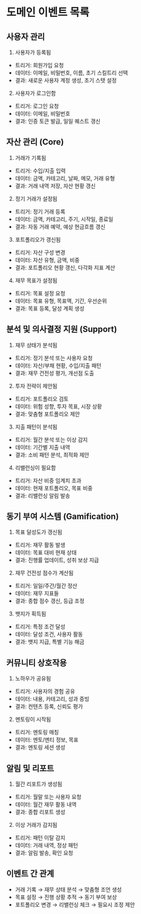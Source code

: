 # 도메인 이벤트 목록

## 사용자 관리
1. 사용자가 등록됨
- 트리거: 회원가입 요청
- 데이터: 이메일, 비밀번호, 이름, 초기 스킬트리 선택
- 결과: 새로운 사용자 계정 생성, 초기 스탯 설정

2. 사용자가 로그인함
- 트리거: 로그인 요청
- 데이터: 이메일, 비밀번호
- 결과: 인증 토큰 발급, 일일 퀘스트 갱신

## 자산 관리 (Core)
1. 거래가 기록됨
- 트리거: 수입/지출 입력
- 데이터: 금액, 카테고리, 날짜, 메모, 거래 유형
- 결과: 거래 내역 저장, 자산 현황 갱신

2. 정기 거래가 설정됨
- 트리거: 정기 거래 등록
- 데이터: 금액, 카테고리, 주기, 시작일, 종료일
- 결과: 자동 거래 예약, 예상 현금흐름 갱신

3. 포트폴리오가 갱신됨
- 트리거: 자산 구성 변경
- 데이터: 자산 유형, 금액, 비중
- 결과: 포트폴리오 현황 갱신, 다각화 지표 계산

4. 재무 목표가 설정됨
- 트리거: 목표 설정 요청
- 데이터: 목표 유형, 목표액, 기간, 우선순위
- 결과: 목표 등록, 달성 계획 생성

## 분석 및 의사결정 지원 (Support)
1. 재무 상태가 분석됨
- 트리거: 정기 분석 또는 사용자 요청
- 데이터: 자산/부채 현황, 수입/지출 패턴
- 결과: 재무 건전성 평가, 개선점 도출

2. 투자 전략이 제안됨
- 트리거: 포트폴리오 검토
- 데이터: 위험 성향, 투자 목표, 시장 상황
- 결과: 맞춤형 포트폴리오 제안

3. 지출 패턴이 분석됨
- 트리거: 월간 분석 또는 이상 감지
- 데이터: 기간별 지출 내역
- 결과: 소비 패턴 분석, 최적화 제안

4. 리밸런싱이 필요함
- 트리거: 자산 비중 임계치 초과
- 데이터: 현재 포트폴리오, 목표 비중
- 결과: 리밸런싱 알림 발송

## 동기 부여 시스템 (Gamification)
1. 목표 달성도가 갱신됨
- 트리거: 재무 활동 발생
- 데이터: 목표 대비 현재 상태
- 결과: 진행률 업데이트, 성취 보상 지급

2. 재무 건전성 점수가 계산됨
- 트리거: 일일/주간/월간 정산
- 데이터: 재무 지표들
- 결과: 종합 점수 갱신, 등급 조정

3. 뱃지가 획득됨
- 트리거: 특정 조건 달성
- 데이터: 달성 조건, 사용자 활동
- 결과: 뱃지 지급, 특별 기능 해금

## 커뮤니티 상호작용
1. 노하우가 공유됨
- 트리거: 사용자의 경험 공유
- 데이터: 내용, 카테고리, 성과 증빙
- 결과: 컨텐츠 등록, 신뢰도 평가

2. 멘토링이 시작됨
- 트리거: 멘토링 매칭
- 데이터: 멘토/멘티 정보, 목표
- 결과: 멘토링 세션 생성

## 알림 및 리포트
1. 월간 리포트가 생성됨
- 트리거: 월말 또는 사용자 요청
- 데이터: 월간 재무 활동 내역
- 결과: 종합 리포트 생성

2. 이상 거래가 감지됨
- 트리거: 패턴 이탈 감지
- 데이터: 거래 내역, 정상 패턴
- 결과: 알림 발송, 확인 요청

## 이벤트 간 관계
- 거래 기록 → 재무 상태 분석 → 맞춤형 조언 생성
- 목표 설정 → 진행 상황 추적 → 동기 부여 보상
- 포트폴리오 변경 → 리밸런싱 체크 → 필요시 조정 제안 